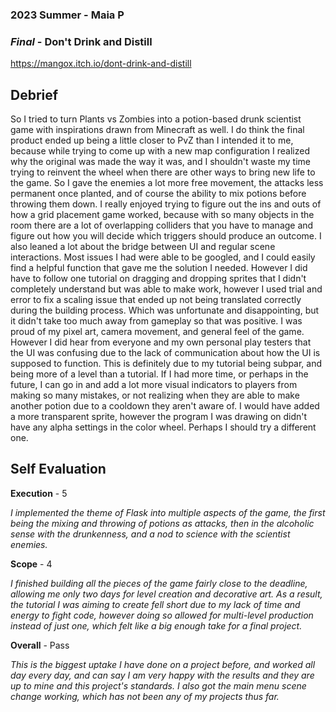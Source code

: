 ### **2023 Summer** - Maia P
### *Final* - Don't Drink and Distill
https://mangox.itch.io/dont-drink-and-distill


## **Debrief**
So I tried to turn Plants vs Zombies into a potion-based drunk scientist game with inspirations drawn from Minecraft as well. I do think the final product ended up being a little closer to PvZ than I intended it to me, because while trying to come up with a new map configuration I realized why the original was made the way it was, and I shouldn't waste my time trying to reinvent the wheel when there are other ways to bring new life to the game. So I gave the enemies a lot more free movement, the attacks less permanent once planted, and of course the ability to mix potions before throwing them down. I really enjoyed trying to figure out the ins and outs of how a grid placement game worked, because with so many objects in the room there are a lot of overlapping colliders that you have to manage and figure out how you will decide which triggers should produce an outcome. I also leaned a lot about the bridge between UI and regular scene interactions. Most issues I had were able to be googled, and I could easily find a helpful function that gave me the solution I needed. However I did have to follow one tutorial on dragging and dropping sprites that I didn't completely understand but was able to make work, however I used trial and error to fix a scaling issue that ended up not being translated correctly during the building process. Which was unfortunate and disappointing, but it didn't take too much away from gameplay so that was positive. I was proud of my pixel art, camera movement, and general feel of the game. However I did hear from everyone and my own personal play testers that the UI was confusing due to the lack of communication about how the UI is supposed to function. This is definitely due to my tutorial being subpar, and being more of a level than a tutorial. If I had more time, or perhaps in the future, I can go in and add a lot more visual indicators to players from making so many mistakes, or not realizing when they are able to make another potion due to a cooldown they aren't aware of. I would have added a more transparent sprite, however the program I was drawing on didn't have any alpha settings in the color wheel. Perhaps I should try a different one.


## **Self Evaluation**


**Execution** - 5

*I implemented the theme of Flask into multiple aspects of the game, the first being the mixing and throwing of potions as attacks, then in the alcoholic sense with the drunkenness, and a nod to science with the scientist enemies.*


**Scope** - 4


*I finished building all the pieces of the game fairly close to the deadline, allowing me only two days for level creation and decorative art. As a result, the tutorial I was aiming to create fell short due to my lack of time and energy to fight code, however doing so allowed for multi-level production instead of just one, which felt like a big enough take for a final project.*


**Overall** - Pass


*This is the biggest uptake I have done on a project before, and worked all day every day, and can say I am very happy with the results and they are up to mine and this project's standards. I also got the main menu scene change working, which has not been any of my projects thus far.*
